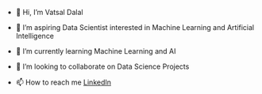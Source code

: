 - 👋 Hi, I’m Vatsal Dalal
- 👀 I’m aspiring Data Scientist interested in Machine Learning and Artificial Intelligence

- 🌱 I’m currently learning Machine Learning and AI
- 💞️ I’m looking to collaborate on Data Science Projects 
- 📫 How to reach me [LinkedIn](https://www.linkedin.com/in/vatsal-dalal-8ba9a6191/)

<!---
vatsal9117/vatsal9117 is a ✨ special ✨ repository because its `README.md` (this file) appears on your GitHub profile.
You can click the Preview link to take a look at your changes.
--->
